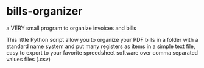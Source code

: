 # bills-organizer
a VERY small program to organize invoices and bills

This little Python script allow you to organize your PDF bills in a folder with a standard name system and put many registers as items in a simple text file, easy to export to your favorite spreedsheet software over comma separated values files (.csv)
